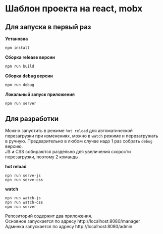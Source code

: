 Шаблон проекта на react, mobx
=========================

Для запуска в первый раз
-------------------------

**Установка**
```bash
npm install 
```

**Сборка release версии**  
```bash
npm run build
```

**Сборка debug версии**  
```bash
npm run debug
```

**Локальный запуск приложения**
```bash
npm run server
```
  
Для разработки
-------------------------
Можно запустить в режиме `hot reload` для автоматической перезагрузки при изменениях, можно в `watch` режиме и перезагружать в ручную. Предварительно в любом случае надо 1 раз собрать `debug` версию.   
JS и CSS собираются раздельно для увеличения скорости перезагрузки, поэтому 2 команды.  

**hot reload**
```text
npn run serve-js
npn run serve-css
```

**watch**
```text
npn run watch-js
npn run watch-css
npm run server
```


Репозиторий содержит два приложения.  
Основное запускается по адресу http://localhost:8080/manager  
Админка запускается по адресу http://localhost:8080/admin
